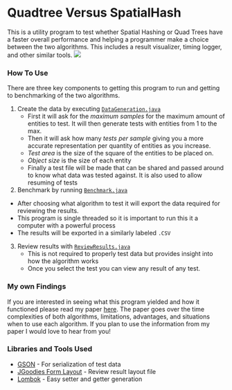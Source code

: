 # Quadtree Versus SpatialHash

This is a utility program to test whether Spatial Hashing or Quad Trees have a faster overall performance and helping a programmer make a choice between the two algorithms. This includes a result visualizer, timing logger, and other similar tools.
<img src="https://i.imgur.com/OCMm7ZI.png" />

### How To Use

There are three key components to getting this program to run and getting to benchmarking of the two algorithms. 

1. Create the data by executing [`DataGeneration.java`](/src/org/dasd/ee/DataGeneration.java)
   - First it will ask for the *maximum samples* for the maximum amount of entities to test. It will then generate tests with entities from 1 to the max.
   - Then it will ask how many *tests per sample* giving you a more accurate representation per quantity  of entities as you increase. 
   - *Test area* is the size of the square of the entities to be placed on.
   - *Object size* is the size of each entity
   - Finally a test file will be made that can be shared and passed around to know what data was tested against. It is also used to allow resuming of tests
2.  Benchmark by running [`Benchmark.java`](/src/org/dasd/ee/Benchmark.java)
   - After choosing what algorithm to test it will export the data required for reviewing the results.
   - This program is single threaded so it is important to run this it a computer with a powerful process
   - The results will be exported in a similarly labeled `.CSV`
3. Review results with [`ReviewResults.java`](/src/org/dasd/ee/ReviewResults.java)
   - This is not required to properly test data but provides insight into how the algorithm works
   - Once you select the test you can view any result of any test.

### My own Findings

If you are interested in seeing what this program yielded and how it functioned please read my paper [here](https://brandonbarker.me/downloads/quadtree_spatialhash.pdf). The paper goes over the time complexities of both algorithms, limitations, advantages, and situations when to use each algorithm. If you plan to use the information from my paper I would love to hear from you!  

### Libraries and Tools Used

- [GSON](https://github.com/google/gson) - For serialization of test data
- [JGoodies Form Layout](http://www.jgoodies.com/freeware/libraries/forms/) - Review result layout file
- [Lombok](https://projectlombok.org/) - Easy setter and getter generation
